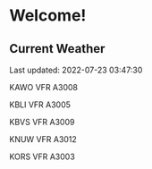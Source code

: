 # Welcome!

## Current Weather

Last updated: 2022-07-23 03:47:30

KAWO VFR A3008

KBLI VFR A3005

KBVS VFR A3009

KNUW VFR A3012

KORS VFR A3003


